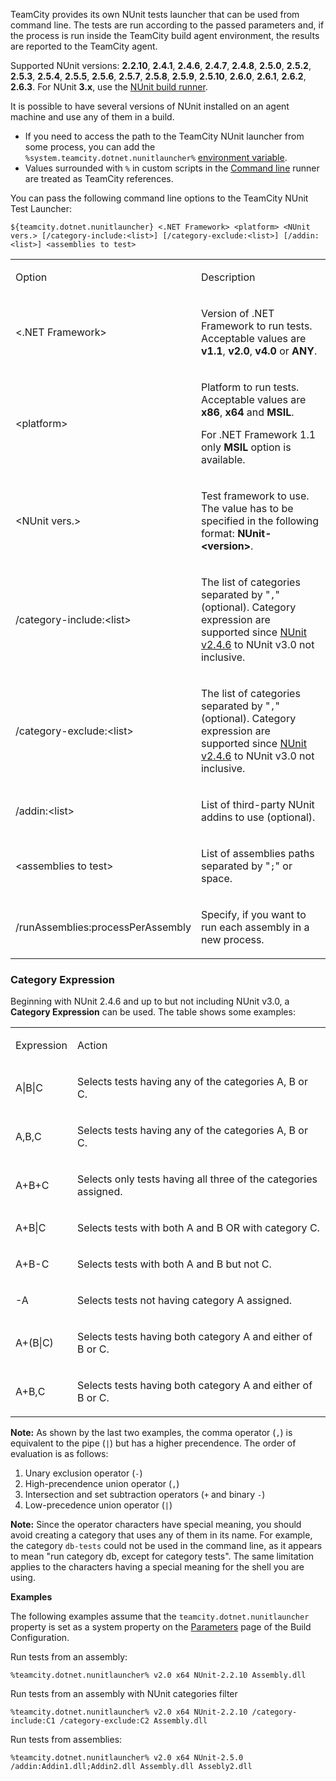 [//]: # (title: TeamCity NUnit Test Launcher)
[//]: # (auxiliary-id: TeamCity NUnit Test Launcher)
TeamCity provides its own NUnit tests launcher that can be used from command line. The tests are run according to the passed parameters and, if the process is run inside the TeamCity build agent environment, the results are reported to the TeamCity agent.

<tip>

Supported NUnit versions: __2.2.10__, __2.4.1__, __2.4.6__, __2.4.7__, __2.4.8__, __2.5.0__, __2.5.2__, __2.5.3__, __2.5.4__, __2.5.5__, __2.5.6__, __2.5.7__, __2.5.8__, __2.5.9__, __2.5.10__, __2.6.0__, __2.6.1__, __2.6.2__, __2.6.3__. For NUnit __3.x__, use the [NUnit build runner](nunit.md).

It is possible to have several versions of NUnit installed on an agent machine and use any of them in a build.
</tip>

<note>

* If you need to access the path to the TeamCity NUnit launcher from some process, you can add the `%system.teamcity.dotnet.nunitlauncher%` [environment variable](configuring-build-parameters.md).
* Values surrounded with `%` in custom scripts in the [Command line](command-line.md) runner are treated as TeamCity references.

</note>

You can pass the following command line options to the TeamCity NUnit Test Launcher:


```Shell
${teamcity.dotnet.nunitlauncher} <.NET Framework> <platform> <NUnit vers.> [/category-include:<list>] [/category-exclude:<list>] [/addin:<list>] <assemblies to test>

```



<table><tr>

<td>

Option


</td>

<td>

Description


</td></tr><tr>

<td>

&lt;.NET Framework&gt;


</td>

<td>

Version of .NET Framework to run tests. Acceptable values are __v1.1__, __v2.0__, __v4.0__ or __ANY__.


</td></tr><tr>

<td>

&lt;platform&gt;


</td>

<td>

Platform to run tests. Acceptable values are __x86__, __x64__ and __MSIL__.

<note>

For .NET Framework 1.1 only __MSIL__ option is available.
</note>


</td></tr><tr>

<td>

&lt;NUnit vers.&gt;


</td>

<td>

Test framework to use. The value has to be specified in the following format: __NUnit\-&lt;version&gt;__.


</td></tr><tr>

<td>

/category\-include:&lt;list&gt;


</td>

<td>

The list of categories separated by "`,`" (optional). Category expression are supported since [NUnit v2.4.6](http://www.nunit.org/index.php?p=consoleCommandLine&amp;r=2.4.6) to NUnit v3.0 not inclusive.


</td></tr><tr>

<td>

/category\-exclude:&lt;list&gt;


</td>

<td>

The list of categories separated by "`,`" (optional). Category expression are supported since [NUnit v2.4.6](http://www.nunit.org/index.php?p=consoleCommandLine&amp;r=2.4.6) to NUnit v3.0 not inclusive.


</td></tr><tr>

<td>

/addin:&lt;list&gt;


</td>

<td>

List of third\-party NUnit addins to use (optional).


</td></tr><tr>

<td>

&lt;assemblies to test&gt;


</td>

<td>

List of assemblies paths separated by "`;`" or space.


</td></tr><tr>

<td>

/runAssemblies:processPerAssembly


</td>

<td>

Specify, if you want to run each assembly in a new process.


</td></tr></table>

### Category Expression

Beginning with NUnit 2.4.6 and up to but not including NUnit v3.0, a __Category Expression__ can be used. The table shows some examples:

<table><tr>

<td>

Expression

</td>

<td>

Action

</td></tr><tr>

<td>

A|B|C

</td>

<td>

Selects tests having any of the categories A, B or C.

</td></tr><tr>

<td>

A,B,C

</td>

<td>

Selects tests having any of the categories A, B or C.

</td></tr><tr>

<td>

A\+B\+C

</td>

<td>

Selects only tests having all three of the categories assigned.

</td></tr><tr>

<td>

A\+B|C

</td>

<td>

Selects tests with both A and B OR with category C.

</td></tr><tr>

<td>

A\+B\-C

</td>

<td>

Selects tests with both A and B but not C.

</td></tr><tr>

<td>

\-A

</td>

<td>

Selects tests not having category A assigned.

</td></tr><tr>

<td>

A\+(B|C)

</td>

<td>

Selects tests having both category A and either of B or C.

</td></tr><tr>

<td>

A\+B,C

</td>

<td>

Selects tests having both category A and either of B or C.

</td></tr></table>

__Note:__ As shown by the last two examples, the comma operator (`,`) is equivalent to the pipe (`|`) but has a higher precendence. The order of evaluation is as follows:

1. Unary exclusion operator (`-`)
2. High\-precendence union operator (`,`)
3. Intersection and set subtraction operators (`+` and binary `-`)
4. Low\-precedence union operator (`|`)

__Note:__ Since the operator characters have special meaning, you should avoid creating a category that uses any of them in its name. For example, the category `db-tests` could not be used in the command line, as it appears to mean "run category db, except for category tests". The same limitation applies to the characters having a special meaning for the shell you are using.

__Examples__

The following examples assume that the `teamcity.dotnet.nunitlauncher` property is set as a system property on the [Parameters](configuring-build-parameters.md) page of the Build Configuration.

Run tests from an assembly:


```Shell
%teamcity.dotnet.nunitlauncher% v2.0 x64 NUnit-2.2.10 Assembly.dll

```

Run tests from an assembly with NUnit categories filter


```Shell
%teamcity.dotnet.nunitlauncher% v2.0 x64 NUnit-2.2.10 /category-include:C1 /category-exclude:C2 Assembly.dll

```



Run tests from assemblies:

```Shell
%teamcity.dotnet.nunitlauncher% v2.0 x64 NUnit-2.5.0 /addin:Addin1.dll;Addin2.dll Assembly.dll Assebly2.dll

```



[//]: # (Internal note. Do not delete. "TeamCity NUnit Test Launcherd319e337.txt")    



